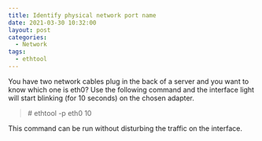 ```yaml
---
title: Identify physical network port name
date: 2021-03-30 10:32:00
layout: post
categories:
  - Network
tags:
  - ethtool
---
```


You have two network cables plug in the back of a server and you want to know which one is eth0? Use the following command and the interface light will start blinking (for 10 seconds) on the chosen adapter.

> \# ethtool -p eth0 10 

This command can be run without disturbing the traffic on the interface.